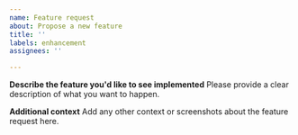 ```yaml
---
name: Feature request
about: Propose a new feature
title: ''
labels: enhancement
assignees: ''

---
```


**Describe the feature you'd like to see implemented**
Please provide a clear description of what you want to happen.

**Additional context**
Add any other context or screenshots about the feature request here.
